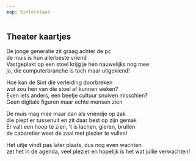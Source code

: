 ```yaml
---
map: Sinterklaas
---
```


## Theater kaartjes

De jonge generatie zit graag achter de pc \
de muis is hun allerbeste vriend \
Vastgeplakt op een stoel krijg je hen nauwelijks nog mee \
ja, die computerbranche is toch maar uitgekiend!

Hoe kan de Sint die verleiding doorbreken \
wat zou hen van die stoel af kunnen weken?  \
Even iets anders, een beetje cultuur snuiven misschien? \
Geen digitale figuren maar echte mensen zien

De muis mag mee maar dan als vriendje op zak \
die piept er tussenuit en zit daar best op zijn gemak \
Er valt een hoop te zien, ‘t is lachen, gieren, brullen \
de cabaretier weet de zaal met plezier te vullen!

Het uitje vindt pas later plaats, dus nog even wachten \
zet het in de agenda, veel plezier en hopelijk is het wat jullie verwachten!
